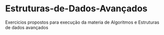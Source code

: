 # Estruturas-de-Dados-Avançados
Exercicios propostos para execução da materia de Algoritmos e Estruturas de dados avançados
